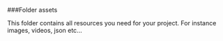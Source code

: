 ###Folder assets

This folder contains all resources you need for your project. For instance images, videos, json etc...
